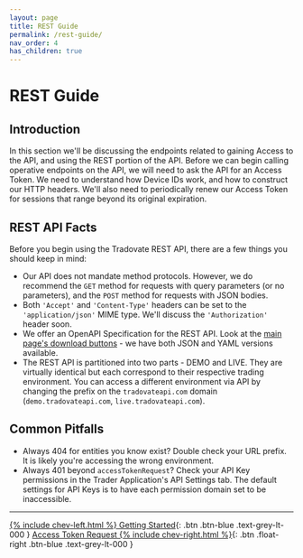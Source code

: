 ```yaml
---
layout: page
title: REST Guide
permalink: /rest-guide/
nav_order: 4
has_children: true
---
```


# REST Guide
## Introduction
In this section we'll be discussing the endpoints related to gaining Access to the API, and using the REST portion of the API. Before we can begin calling operative endpoints on the API, we will need to ask the API for an Access Token. We need to understand how Device IDs work, and how to construct our HTTP headers. We'll also need to periodically renew our Access Token for sessions that range beyond its original expiration.

## REST API Facts
Before you begin using the Tradovate REST API, there are a few things you should keep in mind:
- Our API does not mandate method protocols. However, we do recommend the `GET` method for requests with query parameters (or no parameters), and the `POST` method for requests with JSON bodies. 
- Both `'Accept'` and `'Content-Type'` headers can be set to the `'application/json'` MIME type. We'll discuss the `'Authorization'` header soon.
- We offer an OpenAPI Specification for the REST API. Look at the [main page's download buttons]({{site.baseurl}}/#download-the-openapi-spec) - we have both JSON and YAML versions available.
- The REST API is partitioned into two parts - DEMO and LIVE. They are virtually identical but each correspond to their respective trading environment. You can access a different environment via API by changing the prefix on the `tradovateapi.com` domain (`demo.tradovateapi.com`, `live.tradovateapi.com`).

## Common Pitfalls
- Always 404 for entities you know exist? Double check your URL prefix. It is likely you're accessing the wrong environment.
- Always 401 beyond `accessTokenRequest`? Check your API Key permissions in the Trader Application's API Settings tab. The default settings for API Keys is to have each permission domain set to be inaccessible.

---

[{% include chev-left.html %} Getting Started]({{site.baseurl}}/getting-started){: .btn .btn-blue .text-grey-lt-000 }
[Access Token Request {% include chev-right.html %}]({{site.baseurl}}/rest-guide/access-token-request){: .btn .float-right .btn-blue .text-grey-lt-000 }



